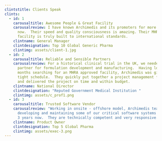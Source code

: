 ```yaml
---
clintstitle: Clients Speak
clints:
  - id: 1
    carousaltitle: Awesome People & Great Facility
    carousalreview: I have known Archimedis and its promoters for more than a decade
      now.  Their speed and quality consciousness is amazing. Their MHRA
      facility is truly built to international standards.
    clintname: General Manager
    clintdesignation: Top 10 Global Generic Pharma
    clintimg: assets/client-1.jpg
  - id: 2
    carousaltitle: Reliable and Sensible Partners
    carousalreview: For a historical clinical trial in the UK, we needed a trusted
      partner for formulation development and manufacturing.  Having lost 8
      months searching for an MHRA approved facility, Archimedis was given a
      tight schedule.  They quickly put together a project management framework
      and delivered the project on time and within budget.
    clintname: National Director
    clintdesignation: "Reputed Government Medical Institution "
    clintimg: assets/c_prof1.png
  - id: 3
    carousaltitle: Trusted Software Vendor
    carousalreview: "Working in onsite - offshore model, Archimedis team has been
      developing and maintaining some of our critical software systems for about
      3 years now.  They are technically competent and very responsive.  "
    clintname: Product Owner
    clintdesignation: Top 5 Global Pharma
    clintimg: assets/exec-3.png
---
```

